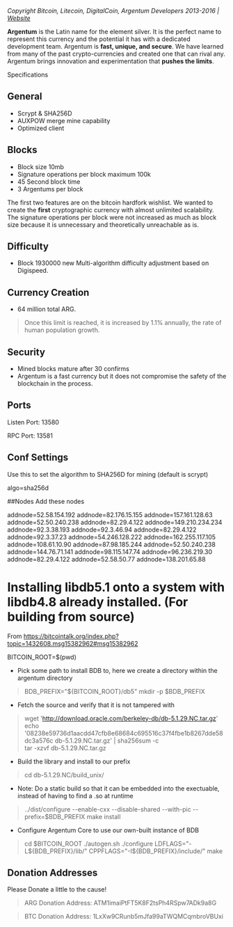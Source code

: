 *Copyright Bitcoin, Litecoin, DigitalCoin, Argentum Developers 2013-2016 | [Website](http://www.ARGCurrency.Org)*

**Argentum** is the Latin name for the element silver. It is the perfect name to represent this currency and the potential it has with a dedicated development team. Argentum is **fast, unique, and secure**. We have learned from many of the past crypto-currencies and created one that can rival any. Argentum brings innovation and experimentation that **pushes the limits**.

Specifications

## General
- Scrypt & SHA256D
- AUXPOW merge mine capability
- Optimized client

## Blocks
- Block size 10mb
- Signature operations per block maximum 100k
- 45 Second block time
- 3 Argentums per block

The first two features are on the bitcoin hardfork wishlist. We wanted to create the **first** cryptographic currency with almost unlimited scalability. The signature operations per block were not increased as much as block size because it is unnecessary and theoretically unreachable as is.

## Difficulty
- Block 1930000 new Multi-algorithm difficulty adjustment based on Digispeed.

## Currency Creation
- 64 million total ARG. 
> Once this limit is reached, it is increased by 1.1% annually, the rate of human population growth.

## Security
- Mined blocks mature after 30 confirms
- Argentum is a fast currency but it does not compromise the safety of the blockchain in the process.

## Ports
Listen Port: 13580

RPC Port: 13581

## Conf Settings
Use this to set the algorithm to SHA256D for mining (default is scrypt)  

algo=sha256d

##Nodes
Add these nodes

addnode=52.58.154.192
addnode=82.176.15.155
addnode=157.161.128.63
addnode=52.50.240.238
addnode=82.29.4.122
addnode=149.210.234.234
addnode=92.3.38.193
addnode=92.3.46.94
addnode=82.29.4.122
addnode=92.3.37.23
addnode=54.246.128.222
addnode=162.255.117.105
addnode=108.61.10.90
addnode=87.98.185.244
addnode=52.50.240.238
addnode=144.76.71.141
addnode=98.115.147.74
addnode=96.236.219.30
addnode=82.29.4.122
addnode=52.58.50.77
addnode=138.201.65.88

# Installing libdb5.1 onto a system with libdb4.8 already installed. (For building from source)
From https://bitcointalk.org/index.php?topic=1432608.msg15382962#msg15382962

BITCOIN_ROOT=$(pwd)

- Pick some path to install BDB to, here we create a directory within the argentum directory  
> BDB_PREFIX="${BITCOIN_ROOT}/db5" mkdir -p $BDB_PREFIX

- Fetch the source and verify that it is not tampered with  
> wget 'http://download.oracle.com/berkeley-db/db-5.1.29.NC.tar.gz'
echo '08238e59736d1aacdd47cfb8e68684c695516c37f4fbe1b8267dde58dc3a576c  db-5.1.29.NC.tar.gz' | sha256sum -c  
tar -xzvf db-5.1.29.NC.tar.gz

- Build the library and install to our prefix  
> cd db-5.1.29.NC/build_unix/

-  Note: Do a static build so that it can be embedded into the exectuable, instead of having to find a .so at runtime
> ../dist/configure --enable-cxx --disable-shared --with-pic --prefix=$BDB_PREFIX
make install

- Configure Argentum Core to use our own-built instance of BDB  
> cd $BITCOIN_ROOT
./autogen.sh
./configure LDFLAGS="-L${BDB_PREFIX}/lib/" CPPFLAGS="-I${BDB_PREFIX}/include/"
make

## Donation Addresses
Please Donate a little to the cause!
> ARG Donation Address: ATM1imaiPtFT5K8F2tsPh4RSpw7ADk9a8G

> BTC Donation Address: 1LxXw9CRunb5mJfa99aTWQMCqmbroVBUxi
